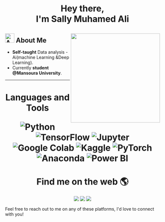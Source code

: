 <link href="/assets/styles.css" rel="stylesheet"></link>
<h1 align="center"> Hey there,<br> I'm Sally Muhamed Ali</h1> 


## <img src="https://img.icons8.com/fluency-systems-filled/48/000000/guest-male.png" width="30" alt="About me"/> About Me <img src="https://thumbs.dreamstime.com/z/big-data-analysis-ai-technology-machine-learning-deep-neural-network-science-mining-business-analytics-automation-glowing-305226182.jpg?ct=jpeg" width="290" align="right">
* **Self-taught** Data analysis - Ai(machine Learning &Deep Learning).
* Currently **student @Mansoura University**.



----


<h1 align="center"> Languages and Tools  </h>

![Python](https://img.shields.io/badge/-Python-3776AB?style=flat-square&logo=python&logoColor=white)
![TensorFlow](https://img.shields.io/badge/-TensorFlow-FF6F00?style=flat-square&logo=tensorflow&logoColor=white)
![Jupyter](https://img.shields.io/badge/-Jupyter-F37626?style=flat-square&logo=jupyter&logoColor=white)
![Google Colab](https://img.shields.io/badge/-Google%20Colab-F9AB00?style=flat-square&logo=googlecolab&logoColor=white)
![Kaggle](https://img.shields.io/badge/-Kaggle-20BEFF?style=flat-square&logo=kaggle&logoColor=white)
![PyTorch](https://img.shields.io/badge/-PyTorch-EE4C2C?style=flat-square&logo=pytorch&logoColor=white)
![Anaconda](https://img.shields.io/badge/-Anaconda-44A833?style=flat-square&logo=anaconda&logoColor=white)
![Power BI](https://img.shields.io/badge/-Power%20BI-F2C811?style=flat-square&logo=powerbi&logoColor=white)




<h1 align="center"> Find me on the web 🌎 </h1>

<p align="center">
  <a href="https://www.facebook.com/salley.sally.1"><img src="https://img.shields.io/badge/-Facebook-1877F2?style=flat-square&logo=facebook&logoColor=white" /></a>
  <a href="https://www.linkedin.com/in/sally-ali-b675b0292/"><img src="https://img.shields.io/badge/-LinkedIn-0077B5?style=flat-square&logo=linkedin&logoColor=white" /></a>
  <a href="mailto:sally182002sa@gmail.com"><img src="https://img.shields.io/badge/-Gmail-D14836?style=flat-square&logo=gmail&logoColor=white" /></a>

</p>
Feel free to reach out to me on any of these platforms, I'd love to connect with you!




